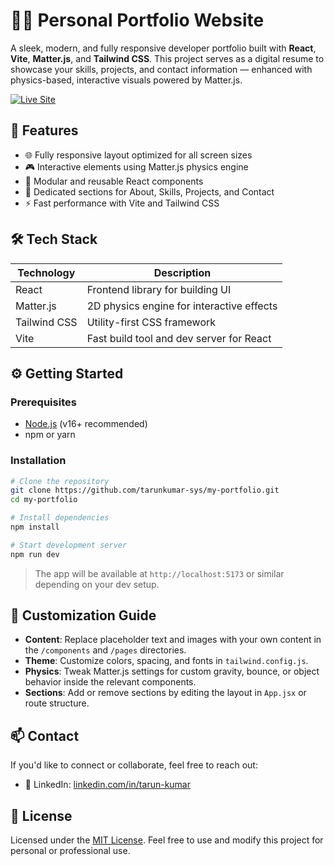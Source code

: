 
# 🧑‍💻 Personal Portfolio Website

A sleek, modern, and fully responsive developer portfolio built with **React**, **Vite**, **Matter.js**, and **Tailwind CSS**. This project serves as a digital resume to showcase your skills, projects, and contact information — enhanced with physics-based, interactive visuals powered by Matter.js.

[![Live Site](https://img.shields.io/badge/LIVE-DEMO-green?style=for-the-badge&logo=vercel)](https://my-portfolio-zeta-ruddy-57.vercel.app/)



## 🚀 Features

- 🌐 Fully responsive layout optimized for all screen sizes  
- 🎮 Interactive elements using Matter.js physics engine  
- 🧩 Modular and reusable React components  
- 💼 Dedicated sections for About, Skills, Projects, and Contact   
- ⚡ Fast performance with Vite and Tailwind CSS  



## 🛠️ Tech Stack

| Technology     | Description                                |
|----------------|--------------------------------------------|
| React          | Frontend library for building UI           |
| Matter.js      | 2D physics engine for interactive effects  |
| Tailwind CSS   | Utility-first CSS framework                |
| Vite           | Fast build tool and dev server for React   |



## ⚙️ Getting Started

### Prerequisites

- [Node.js](https://nodejs.org/) (v16+ recommended)  
- npm or yarn

### Installation

```bash
# Clone the repository
git clone https://github.com/tarunkumar-sys/my-portfolio.git
cd my-portfolio

# Install dependencies
npm install

# Start development server
npm run dev
````

> The app will be available at `http://localhost:5173` or similar depending on your dev setup.



## 🧩 Customization Guide

* **Content**: Replace placeholder text and images with your own content in the `/components` and `/pages` directories.
* **Theme**: Customize colors, spacing, and fonts in `tailwind.config.js`.
* **Physics**: Tweak Matter.js settings for custom gravity, bounce, or object behavior inside the relevant components.
* **Sections**: Add or remove sections by editing the layout in `App.jsx` or route structure.



## 📫 Contact

If you'd like to connect or collaborate, feel free to reach out:

* 💼 LinkedIn: [linkedin.com/in/tarun-kumar](https://www.linkedin.com/in/tarun-kumar-295-scary-crimson)



## 📄 License

Licensed under the [MIT License](./LICENSE). Feel free to use and modify this project for personal or professional use.
